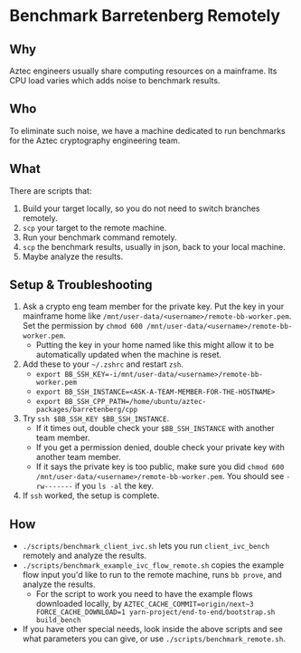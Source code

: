 # Benchmark Barretenberg Remotely

## Why
Aztec engineers usually share computing resources on a mainframe. Its CPU load varies which adds noise to benchmark results.

## Who
To eliminate such noise, we have a machine dedicated to run benchmarks for the Aztec cryptography engineering team.

## What
There are scripts that:
1. Build your target locally, so you do not need to switch branches remotely.
2. `scp` your target to the remote machine.
3. Run your benchmark command remotely.
4. `scp` the benchmark results, usually in json, back to your local machine.
5. Maybe analyze the results.

## Setup & Troubleshooting
1. Ask a crypto eng team member for the private key. Put the key in your mainframe home like `/mnt/user-data/<username>/remote-bb-worker.pem`. Set the permission by `chmod 600 /mnt/user-data/<username>/remote-bb-worker.pem`.
    - Putting the key in your home named like this might allow it to be automatically updated when the machine is reset.
2. Add these to your `~/.zshrc` and restart `zsh`.
    - `export BB_SSH_KEY=-i/mnt/user-data/<username>/remote-bb-worker.pem`
    - `export BB_SSH_INSTANCE=<ASK-A-TEAM-MEMBER-FOR-THE-HOSTNAME>`
    - `export BB_SSH_CPP_PATH=/home/ubuntu/aztec-packages/barretenberg/cpp`
3. Try `ssh $BB_SSH_KEY $BB_SSH_INSTANCE`.
    - If it times out, double check your `$BB_SSH_INSTANCE` with another team member.
    - If you get a permission denied, double check your private key with another team member.
    - If it says the private key is too public, make sure you did `chmod 600 /mnt/user-data/<username>/remote-bb-worker.pem`. You should see `-rw-------` if you `ls -al` the key.
4. If `ssh` worked, the setup is complete.

## How
- `./scripts/benchmark_client_ivc.sh` lets you run `client_ivc_bench` remotely and analyze the results.
- `./scripts/benchmark_example_ivc_flow_remote.sh` copies the example flow input you'd like to run to the remote machine, runs `bb prove`, and analyze the results.
    - For the script to work you need to have the example flows downloaded locally, by `AZTEC_CACHE_COMMIT=origin/next~3 FORCE_CACHE_DOWNLOAD=1 yarn-project/end-to-end/bootstrap.sh build_bench`
- If you have other special needs, look inside the above scripts and see what parameters you can give, or use `./scripts/benchmark_remote.sh`.
